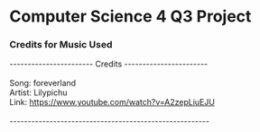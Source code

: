 # Computer Science 4 Q3 Project

### Credits for Music Used

----------------------- Credits -----------------------<br><br>
Song: foreverland<br>
Artist: Lilypichu<br>
Link: https://www.youtube.com/watch?v=A2zepLiuEJU <br><br>
-------------------------------------------------------<br><br>
<br>
